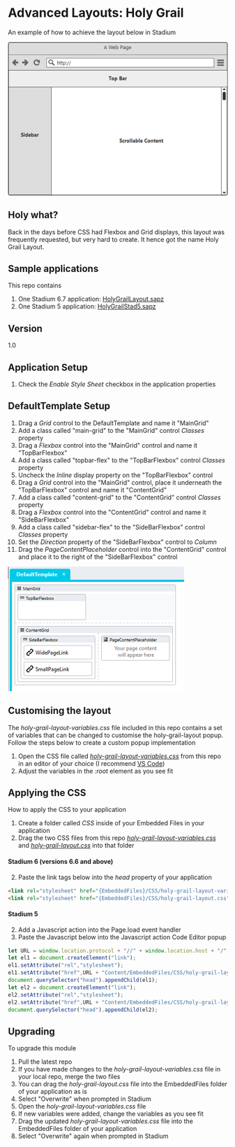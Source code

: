 # Advanced Layouts: Holy Grail
An example of how to achieve the layout below in Stadium

![](images/holy-grail-layout.png)

## Holy what?
Back in the days before CSS had Flexbox and Grid displays, this layout was frequently requested, but very hard to create. It hence got the name Holy Grail Layout. 

## Sample applications
This repo contains 
1. One Stadium 6.7 application: [HolyGrailLayout.sapz](Stadium6/HolyGrailLayout.sapz?raw=true)
2. One Stadium 5 application: [HolyGrailStad5.sapz](Stadium5/HolyGrailStad5.sapz?raw=true)

## Version
1.0

## Application Setup
1. Check the *Enable Style Sheet* checkbox in the application properties

## DefaultTemplate Setup
1. Drag a *Grid* control to the DefaultTemplate and name it "MainGrid"
2. Add a class called "main-grid" to the "MainGrid" control *Classes* property 
4. Drag a *Flexbox* control into the "MainGrid" control and name it "TopBarFlexbox"
5. Add a class called "topbar-flex" to the "TopBarFlexbox" control *Classes* property 
6. Uncheck the *Inline* display property on the "TopBarFlexbox" control
7. Drag a *Grid* control into the "MainGrid" control, place it underneath the "TopBarFlexbox" control and name it "ContentGrid"
8. Add a class called "content-grid" to the "ContentGrid" control *Classes* property 
9. Drag a *Flexbox* control into the "ContentGrid" control and name it "SideBarFlexbox"
10. Add a class called "sidebar-flex" to the "SideBarFlexbox" control *Classes* property 
11. Set the *Direction* property of the "SideBarFlexbox" control to *Column*
12. Drag the *PageContentPlaceholder* control into the "ContentGrid" control and place it to the right of the "SideBarFlexbox" control

![](images/default-template-designer-view.png)

## Customising the layout
The *holy-grail-layout-variables.css* file included in this repo contains a set of variables that can be changed to customise the holy-grail-layout popup. Follow the steps below to create a custom popup implementation 
1. Open the CSS file called [*holy-grail-layout-variables.css*](holy-grail-layout-variables.css) from this repo in an editor of your choice (I recommend [VS Code](https://code.visualstudio.com/))
2. Adjust the variables in the *:root* element as you see fit

## Applying the CSS
How to apply the CSS to your application
1. Create a folder called *CSS* inside of your Embedded Files in your application
2. Drag the two CSS files from this repo [*holy-grail-layout-variables.css*](holy-grail-layout-variables.css) and [*holy-grail-layout.css*](holy-grail-layout.css) into that folder

#### Stadium 6 (versions 6.6 and above)
2. Paste the link tags below into the *head* property of your application
```html
<link rel="stylesheet" href="{EmbeddedFiles}/CSS/holy-grail-layout-variables.css">
<link rel="stylesheet" href="{EmbeddedFiles}/CSS/holy-grail-layout.css">
``` 

#### Stadium 5
2. Add a Javascript action into the Page.load event handler 
3. Paste the Javascript below into the Javascript action Code Editor popup
```javascript
let URL = window.location.protocol + "//" + window.location.host + "/" + window.location.pathname + "//";
let el1 = document.createElement("link");
el1.setAttribute("rel","stylesheet");
el1.setAttribute("href",URL + "Content/EmbeddedFiles/CSS/holy-grail-layout.css");
document.querySelector("head").appendChild(el1);
let el2 = document.createElement("link");
el2.setAttribute("rel","stylesheet");
el2.setAttribute("href",URL + "Content/EmbeddedFiles/CSS/holy-grail-layout-variables.css");
document.querySelector("head").appendChild(el2);
``` 

## Upgrading
To upgrade this module
1. Pull the latest repo
2. If you have made changes to the *holy-grail-layout-variables.css* file in your local repo, merge the two files
3. You can drag the *holy-grail-layout.css* file into the EmbeddedFiles folder of your application as is
4. Select "Overwrite" when prompted in Stadium
5. Open the *holy-grail-layout-variables.css* file 
6. If new variables were added, change the variables as you see fit 
7. Drag the updated *holy-grail-layout-variables.css* file into the EmbeddedFiles folder of your application
8. Select "Overwrite" again when prompted in Stadium